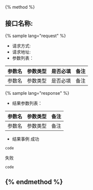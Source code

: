 {% method %}
## 接口名称:
{% sample lang="request" %}
* 请求方式:
* 请求地址:
* 参数列表：

| 参数名 | 参数类型 | 是否必填 | 备注 |
| --- | --- | --- | --- |
| 参数名 | 参数类型 | 是否必填 | 备注 |

{% sample lang="response" %}
* 结果参数列表：

| 参数名 | 参数类型 | 备注 |
| --- | --- | --- |
| 参数名 | 参数类型 | 备注 |
* 结果事例
成功 
```
code
```
失败
```
code
```
{% endmethod %}
------